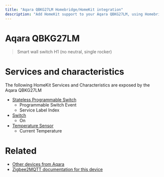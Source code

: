 ```yaml
---
title: "Aqara QBKG27LM Homebridge/HomeKit integration"
description: "Add HomeKit support to your Aqara QBKG27LM, using Homebridge, Zigbee2MQTT and homebridge-z2m."
---
```

<!---
This file has been GENERATED using src/docgen/docgen.ts
DO NOT EDIT THIS FILE MANUALLY!
-->
# Aqara QBKG27LM
> Smart wall switch H1 (no neutral, single rocker)


# Services and characteristics
The following HomeKit Services and Characteristics are exposed by
the Aqara QBKG27LM

* [Stateless Programmable Switch](../../action.md)
  * Programmable Switch Event
  * Service Label Index
* [Switch](../../switch.md)
  * On
* [Temperature Sensor](../../sensors.md)
  * Current Temperature


# Related
* [Other devices from Aqara](../index.md#aqara)
* [Zigbee2MQTT documentation for this device](https://www.zigbee2mqtt.io/devices/QBKG27LM.html)